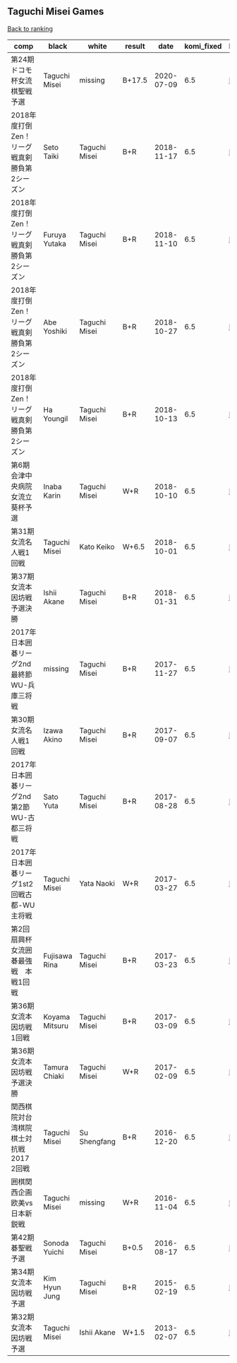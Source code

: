 ## Taguchi Misei Games

[Back to ranking](../../index.md)




| **comp** | **black** | **white** | **result** | **date** | **komi_fixed** | **kifu** | 
| --- | --- | --- | --- | --- | --- | --- |
| 第24期ドコモ杯女流棋聖戦予選 | Taguchi Misei | missing | B+17.5 | 2020-07-09 | 6.5 | [Kifu](https://kifudepot.net/kifucontents.php?id=rH%2FYdQqO6iYTN0IDxF5vow%3D%3D) | 
| 2018年度打倒Zen！リーグ戦真剣勝負第2シーズン | Seto Taiki | Taguchi Misei | B+R | 2018-11-17 | 6.5 | [Kifu](https://kifudepot.net/kifucontents.php?id=gaJQFg%2F6RWRcPpM%2F9rKA%2Bw%3D%3D) | 
| 2018年度打倒Zen！リーグ戦真剣勝負第2シーズン | Furuya Yutaka | Taguchi Misei | B+R | 2018-11-10 | 6.5 | [Kifu](https://kifudepot.net/kifucontents.php?id=%2BM%2FEMeIxRifzDcxIW5st5g%3D%3D) | 
| 2018年度打倒Zen！リーグ戦真剣勝負第2シーズン | Abe Yoshiki | Taguchi Misei | B+R | 2018-10-27 | 6.5 | [Kifu](https://kifudepot.net/kifucontents.php?id=vh4KNnaOh1Xbmz%2BlRTTg2Q%3D%3D) | 
| 2018年度打倒Zen！リーグ戦真剣勝負第2シーズン | Ha Youngil | Taguchi Misei | B+R | 2018-10-13 | 6.5 | [Kifu](https://kifudepot.net/kifucontents.php?id=PO%2F3xKAChTD%2Bo2sIEPtDcA%3D%3D) | 
| 第6期会津中央病院女流立葵杯予選 | Inaba Karin | Taguchi Misei | W+R | 2018-10-10 | 6.5 | [Kifu](https://kifudepot.net/kifucontents.php?id=zGTVIm4jvzsyknlHZxQ6Rg%3D%3D) | 
| 第31期女流名人戦1回戦 | Taguchi Misei | Kato Keiko | W+6.5 | 2018-10-01 | 6.5 | [Kifu](https://kifudepot.net/kifucontents.php?id=aaXmn2UPVkT%2FavPe2dUp7Q%3D%3D) | 
| 第37期女流本因坊戦予選決勝 | Ishii Akane | Taguchi Misei | B+R | 2018-01-31 | 6.5 | [Kifu](https://kifudepot.net/kifucontents.php?id=9HQkZuSnVslovNtblM%2BKeQ%3D%3D) | 
| 2017年日本囲碁リーグ2nd最終節WU-兵庫三将戦 | missing | Taguchi Misei | B+R | 2017-11-27 | 6.5 | [Kifu](https://kifudepot.net/kifucontents.php?id=8uM51CtjvcQGi%2FLZ%2ByDOGQ%3D%3D) | 
| 第30期女流名人戦1回戦 | Izawa Akino | Taguchi Misei | B+R | 2017-09-07 | 6.5 | [Kifu](https://kifudepot.net/kifucontents.php?id=l%2F4a3HLuPMjwcB%2FYWu4H3A%3D%3D) | 
| 2017年日本囲碁リーグ2nd第2節WU-古都三将戦 | Sato Yuta | Taguchi Misei | B+R | 2017-08-28 | 6.5 | [Kifu](https://kifudepot.net/kifucontents.php?id=eRE6BIw2WKmJTGlnjKXmEg%3D%3D) | 
| 2017年日本囲碁リーグ1st2回戦古都-WU主将戦 | Taguchi Misei | Yata Naoki | W+R | 2017-03-27 | 6.5 | [Kifu](https://kifudepot.net/kifucontents.php?id=MbgLw9w0XEAtRecK5UlmvA%3D%3D) | 
| 第2回扇興杯女流囲碁最強戦　本戦1回戦 | Fujisawa Rina | Taguchi Misei | B+R | 2017-03-23 | 6.5 | [Kifu](https://kifudepot.net/kifucontents.php?id=1LiJwN8ezitEcKPHhmRFKA%3D%3D) | 
| 第36期女流本因坊戦1回戦 | Koyama Mitsuru | Taguchi Misei | B+R | 2017-03-09 | 6.5 | [Kifu](https://kifudepot.net/kifucontents.php?id=lsdIT9Wxoug3oLSjzEyWYQ%3D%3D) | 
| 第36期女流本因坊戦予選決勝 | Tamura Chiaki | Taguchi Misei | W+R | 2017-02-09 | 6.5 | [Kifu](https://kifudepot.net/kifucontents.php?id=8AWMYNFZE2vPcNOOyE7Diw%3D%3D) | 
| 関西棋院対台湾棋院棋士対抗戦2017　2回戦 | Taguchi Misei | Su Shengfang | B+R | 2016-12-20 | 6.5 | [Kifu](https://kifudepot.net/kifucontents.php?id=QcfuQgsJzfykfZzQcsfgaA%3D%3D) | 
| 囲棋関西企画欧美vs日本新鋭戦 | Taguchi Misei | missing | W+R | 2016-11-04 | 6.5 | [Kifu](https://kifudepot.net/kifucontents.php?id=8XXqYg9LJU2zxhs41dj0pw%3D%3D) | 
| 第42期碁聖戦予選 | Sonoda Yuichi | Taguchi Misei | B+0.5 | 2016-08-17 | 6.5 | [Kifu](https://kifudepot.net/kifucontents.php?id=q0SYWURLlyGn7R6gylNIgw%3D%3D) | 
| 第34期女流本因坊戦予選 | Kim Hyun Jung | Taguchi Misei | B+R | 2015-02-19 | 6.5 | [Kifu](https://kifudepot.net/kifucontents.php?id=QarjYjNvS2%2FV4ITGnVLkFg%3D%3D) | 
| 第32期女流本因坊戦予選 | Taguchi Misei | Ishii Akane | W+1.5 | 2013-02-07 | 6.5 | [Kifu](https://kifudepot.net/kifucontents.php?id=T7NajscCXC9GfSpphiC%2BmQ%3D%3D) |




